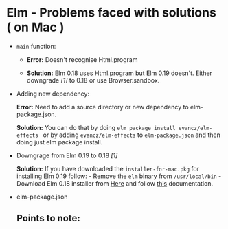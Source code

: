 # Elm - Problems faced with solutions ( on Mac )

- `main` function: 

    * **Error:** Doesn't recognise Html.program

    * **Solution:** Elm 0.18 uses Html.program but Elm 0.19 doesn't. Either downgrade *[1]* to 0.18 or use Browser.sandbox.

- Adding new dependency:

    **Error:** Need to add a source directory or new dependency to elm-package.json.

    **Solution:** You can do that by doing `elm package install evancz/elm-effects `
        or by adding `evancz/elm-effects` to `elm-package.json` and then doing just elm package install.

- Downgrage from Elm 0.19 to 0.18 *[1]*

    **Solution:** If you have downloaded the `installer-for-mac.pkg` for installing Elm 0.19 follow:
        - Remove the `elm` binary from `/usr/local/bin`
        - Download Elm 0.18 installer from [Here](https://web.archive.org/web/20180714175914id_/https://guide.elm-lang.org/install.html) and follow [this](https://web.archive.org/web/20180714175914id_/https://guide.elm-lang.org/) documentation.

- elm-package.json

    **Points to note:**
    - 